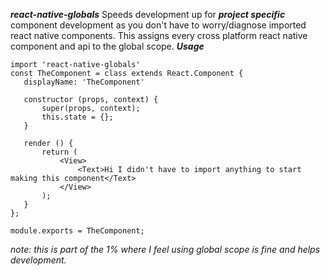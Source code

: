 ***react-native-globals***
Speeds development up for ***project specific*** component development as you don't have to worry/diagnose imported react native components.
This assigns every cross platform react native component and api to the global scope. 
***Usage***

 ```
import 'react-native-globals'
const TheComponent = class extends React.Component {
    displayName: 'TheComponent'

    constructor (props, context) {
        super(props, context);
        this.state = {};
    }

    render () {
        return (
            <View>
                <Text>Hi I didn't have to import anything to start making this component</Text>
            </View>
        );
    }
};

module.exports = TheComponent;

```

*note: this is part of the 1% where I feel using global scope is fine and helps development.*
